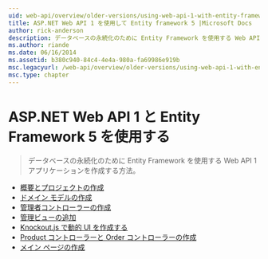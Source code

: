 ```yaml
---
uid: web-api/overview/older-versions/using-web-api-1-with-entity-framework-5/index
title: ASP.NET Web API 1 を使用して Entity framework 5 |Microsoft Docs
author: rick-anderson
description: データベースの永続化のために Entity Framework を使用する Web API 1 アプリケーションを作成する方法。
ms.author: riande
ms.date: 06/16/2014
ms.assetid: b380c940-84c4-4e4a-980a-fa69986e919b
msc.legacyurl: /web-api/overview/older-versions/using-web-api-1-with-entity-framework-5
msc.type: chapter
---
```

<a name="using-aspnet-web-api-1-with-entity-framework-5"></a>ASP.NET Web API 1 と Entity Framework 5 を使用する
====================
> データベースの永続化のために Entity Framework を使用する Web API 1 アプリケーションを作成する方法。


- [概要とプロジェクトの作成](using-web-api-with-entity-framework-part-1.md)
- [ドメイン モデルの作成](using-web-api-with-entity-framework-part-2.md)
- [管理者コントローラーの作成](using-web-api-with-entity-framework-part-3.md)
- [管理ビューの追加](using-web-api-with-entity-framework-part-4.md)
- [Knockout.js で動的 UI を作成する](using-web-api-with-entity-framework-part-5.md)
- [Product コントローラーと Order コントローラーの作成](using-web-api-with-entity-framework-part-6.md)
- [メイン ページの作成](using-web-api-with-entity-framework-part-7.md)
